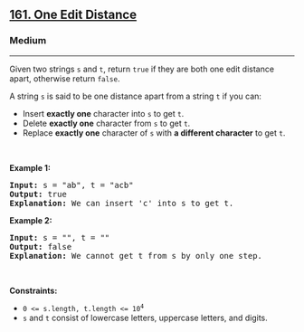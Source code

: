 <h2><a href="https://leetcode.com/problems/one-edit-distance/">161. One Edit Distance</a></h2><h3>Medium</h3><hr><div style="user-select: auto;"><p style="user-select: auto;">Given two strings <code style="user-select: auto;">s</code> and <code style="user-select: auto;">t</code>, return <code style="user-select: auto;">true</code> if they are both one edit distance apart, otherwise return <code style="user-select: auto;">false</code>.</p>

<p style="user-select: auto;">A string <code style="user-select: auto;">s</code> is said to be one distance apart from a string <code style="user-select: auto;">t</code> if you can:</p>

<ul style="user-select: auto;">
	<li style="user-select: auto;">Insert <strong style="user-select: auto;">exactly one</strong> character into <code style="user-select: auto;">s</code> to get <code style="user-select: auto;">t</code>.</li>
	<li style="user-select: auto;">Delete <strong style="user-select: auto;">exactly one</strong> character from <code style="user-select: auto;">s</code> to get <code style="user-select: auto;">t</code>.</li>
	<li style="user-select: auto;">Replace <strong style="user-select: auto;">exactly one</strong> character of <code style="user-select: auto;">s</code> with <strong style="user-select: auto;">a different character</strong> to get <code style="user-select: auto;">t</code>.</li>
</ul>

<p style="user-select: auto;">&nbsp;</p>
<p style="user-select: auto;"><strong style="user-select: auto;">Example 1:</strong></p>

<pre style="user-select: auto;"><strong style="user-select: auto;">Input:</strong> s = "ab", t = "acb"
<strong style="user-select: auto;">Output:</strong> true
<strong style="user-select: auto;">Explanation:</strong> We can insert 'c' into s&nbsp;to get&nbsp;t.
</pre>

<p style="user-select: auto;"><strong style="user-select: auto;">Example 2:</strong></p>

<pre style="user-select: auto;"><strong style="user-select: auto;">Input:</strong> s = "", t = ""
<strong style="user-select: auto;">Output:</strong> false
<strong style="user-select: auto;">Explanation:</strong> We cannot get t from s by only one step.
</pre>

<p style="user-select: auto;">&nbsp;</p>
<p style="user-select: auto;"><strong style="user-select: auto;">Constraints:</strong></p>

<ul style="user-select: auto;">
	<li style="user-select: auto;"><code style="user-select: auto;">0 &lt;= s.length, t.length &lt;= 10<sup style="user-select: auto;">4</sup></code></li>
	<li style="user-select: auto;"><code style="user-select: auto;">s</code> and <code style="user-select: auto;">t</code> consist of lowercase letters, uppercase letters, and digits.</li>
</ul>
</div>